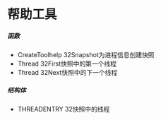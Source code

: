 # 帮助工具

##### 函数

- CreateToolhelp 32Snapshot为进程信息创建快照
- Thread 32First快照中的第一个线程
- Thread 32Next快照中的下一个线程

##### 结构体

- THREADENTRY 32快照中的线程
